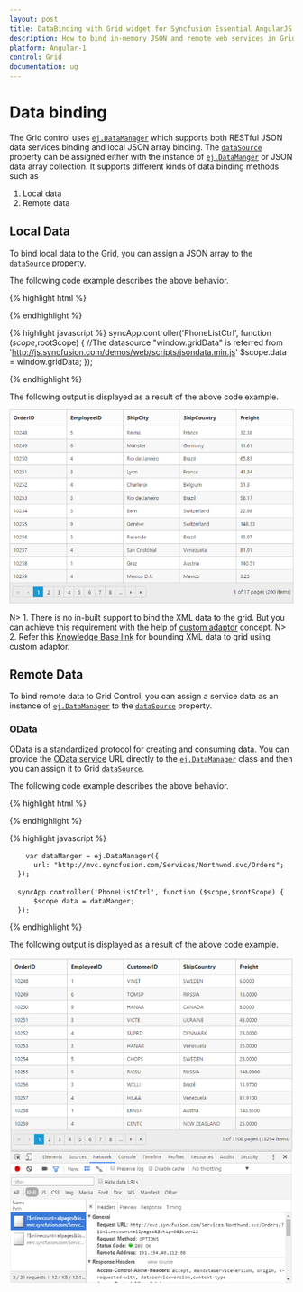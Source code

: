 ```yaml
---
layout: post
title: DataBinding with Grid widget for Syncfusion Essential AngularJS
description: How to bind in-memory JSON and remote web services in Grid
platform: Angular-1
control: Grid
documentation: ug
--- 
```

# Data binding

The Grid control uses [`ej.DataManager`](http://helpjs.syncfusion.com/js/datamanager/overview# "ej.DataManager") which supports both RESTful JSON data services binding and local JSON array binding.  The [`dataSource`](http://help.syncfusion.com/api/js/ejgrid#members:datasource "dataSource") property can be assigned either with the instance of [`ej.DataManger`](http://help.syncfusion.com/api/js/ejdatamanager# "ej.DataManager") or JSON data array collection. It supports different kinds of data binding methods such as

1. Local data
2. Remote data


## Local Data


To bind local data to the Grid, you can assign a JSON array to the [`dataSource`](http://help.syncfusion.com/api/js/ejgrid#members:datasource "dataSource") property.

The following code example describes the above behavior.

{% highlight html %}
<div ng-controller="PhoneListCtrl">
     <div id="Grid" ej-grid e-datasource="data"  e-allowpaging="true">
          <div e-columns>
             <div e-column e-field="OrderID" ></div>
             <div e-column e-field="EmployeeID" ></div>
             <div e-column e-field="ShipCity" ></div>
             <div e-column e-field="ShipCountry" ></div>
             <div e-column e-field="Freight"></div>
            </div>
       </div>
 </div>
{% endhighlight %}


{% highlight javascript %}
	syncApp.controller('PhoneListCtrl', function ($scope,$rootScope) {
       //The datasource "window.gridData" is referred from 'http://js.syncfusion.com/demos/web/scripts/jsondata.min.js'
        $scope.data = window.gridData;
     });

{% endhighlight %}


The following output is displayed as a result of the above code example.

![](dataBinding_images/dataBinding_img1.png)


N> 1. There is no in-built support to bind the XML data to the grid. But you can achieve this requirement with the help of [custom adaptor](http://help.syncfusion.com/js/datamanager/data-adaptors#custom-adaptor) concept. 
N> 2. Refer this [Knowledge Base link](http://www.syncfusion.com/kb/3377/how-to-process-xml-data-from-server-using-datamanager-and-bound-to-grid#) for bounding XML data to grid using custom adaptor. 

## Remote Data

To bind remote data to Grid Control, you can assign a service data as an instance of [`ej.DataManager`](http://help.syncfusion.com/api/js/ejdatamanager# "DataManager") to the [`dataSource`](http://help.syncfusion.com/api/js/ejgrid#members:datasource "dataSource") property.

### OData

OData is a standardized protocol for creating and consuming data. You can provide the [OData service](http://www.odata.org/#) URL directly to the [`ej.DataManager`](http://help.syncfusion.com/api/js/ejdatamanager# "DataManager") class and then you can assign it to Grid [`dataSource`](http://help.syncfusion.com/api/js/ejgrid#members:datasource "datasource").

The following code example describes the above behavior.

{% highlight html %}
<div ng-controller="PhoneListCtrl">
     <div id="Grid" ej-grid e-datasource="data" e-allowpaging="true">
          <div e-columns>
             <div e-column e-field="OrderID" ></div>
             <div e-column e-field="EmployeeID" ></div>
             <div e-column e-field="ShipCity" ></div>
             <div e-column e-field="ShipCountry" ></div>
             <div e-column e-field="Freight"></div>
            </div>
       </div>
 </div>

{% endhighlight %}

{% highlight javascript %}
	
        var dataManger = ej.DataManager({
          url: "http://mvc.syncfusion.com/Services/Northwnd.svc/Orders";
	  });

      syncApp.controller('PhoneListCtrl', function ($scope,$rootScope) {
          $scope.data = dataManger;
      }); 

{% endhighlight %}

The following output is displayed as a result of the above code example.

![](dataBinding_images/dataBinding_img2.png)